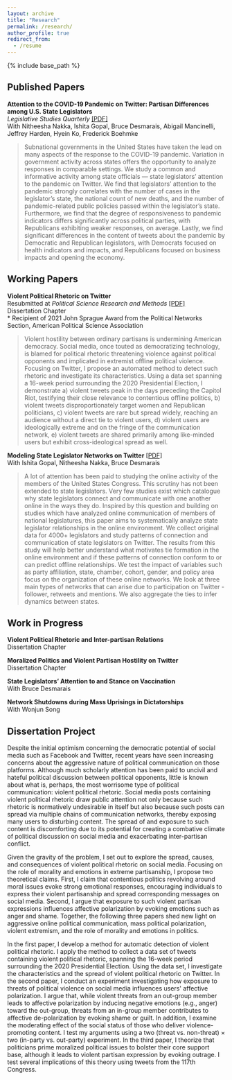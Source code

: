 ```yaml
---
layout: archive
title: "Research"
permalink: /research/
author_profile: true
redirect_from:
  - /resume
---
```


{% include base_path %}

## Published Papers

**Attention to the COVID-19 Pandemic on Twitter: Partisan Differences among U.S. State Legislators** <br>
*Legislative Studies Quarterly* [[PDF]](https://github.com/taegyoon-kim/spap_state_attention/blob/main/Attention%20to%20the%20COVID-19%20pandemic%20on%20Twitter.pdf) <br>
With Nitheesha Nakka, Ishita Gopal, Bruce Desmarais, Abigail Mancinelli, Jeffrey Harden, Hyein Ko, Frederick Boehmke <br>
> Subnational governments in the United States have taken the lead on many aspects of the response to the COVID-19 pandemic.  Variation in government activity across states offers the opportunity to analyze responses in comparable settings.  We study a common and informative activity among state officials — state legislators’ attention to the pandemic on Twitter.  We find that legislators’ attention to the pandemic strongly correlates with the number of cases in the legislator’s state, the national count of new deaths, and the number of pandemic-related public policies passed within the legislator’s state.  Furthermore, we find that the degree of responsiveness to pandemic indicators differs significantly across political parties, with Republicans exhibiting weaker responses, on average.  Lastly, we find significant differences in the content of tweets about  the  pandemic  by  Democratic  and  Republican  legislators,  with  Democrats  focused on health indicators and impacts, and Republicans focused on business impacts and opening the economy.


## Working Papers

**Violent Political Rhetoric on Twitter** <br> 
Resubmitted at *Political Science Research and Methods* [[PDF]](https://github.com/taegyoon-kim/violent_political_rheotric_on_twitter/blob/master/Violent%20Political%20Rhetoric%20on%20Twitter.pdf) <br>
Dissertation Chapter <br>
\*  Recipient of 2021 John Sprague Award from the Political Networks Section, American Political Science Association
> Violent hostility between ordinary partisans is undermining American democracy. Social media, once touted as democratizing technology, is blamed for political rhetoric threatening violence against political opponents and implicated in extremist offline political violence. Focusing on Twitter, I propose an automated method to detect such rhetoric and investigate its characteristics. Using a data set spanning a 16-week period surrounding the 2020 Presidential Election, I demonstrate a) violent tweets peak in the days preceding the Capitol Riot, testifying their close relevance to contentious offline politics, b) violent tweets disproportionately target women and Republican politicians, c) violent tweets are rare but spread widely, reaching an audience without a direct tie to violent users, d) violent users are ideologically extreme and on the fringe of the communication network, e) violent tweets are shared primarily among like-minded users but exhibit cross-ideological spread as well.

**Modeling State Legislator Networks on Twitter** [[PDF]](https://osf.io/mm/) <br>
With Ishita Gopal, Nitheesha Nakka, Bruce Desmarais <br>
> A lot of attention has been paid to studying the online activity of the members of the United States Congress. This scrutiny has not been extended to state legislators. Very few studies exist which catalogue why state legislators connect and communicate with one another online in the ways they do. Inspired by this question and building on studies which have analyzed online communication of members of national legislatures, this paper aims to systematically analyze state legislator relationships in the online environment. We collect original data for 4000+ legislators and study patterns of connection and communication of state legislators on Twitter. The results from this study will help better understand what motivates tie formation in the online environment and if these patterns of connection conform to or can predict offline relationships. We test the impact of variables such as party affiliation, state, chamber, cohort, gender, and policy area focus on the organization of these online networks. We look at three main types of networks that can arise due to participation on Twitter - follower, retweets and mentions. We also aggregate the ties to infer dynamics between states.


## Work in Progress

**Violent Political Rhetoric and Inter-partisan Relations** <br>
Dissertation Chapter <br>

**Moralized Politics and Violent Partisan Hostility on Twitter** <br>
Dissertation Chapter <br>

**State Legislators’ Attention to and Stance on Vaccination** <br>
With Bruce Desmarais <br>

**Network Shutdowns during Mass Uprisings in Dictatorships** <br>
With Wonjun Song <br>


## Dissertation Project

Despite the initial optimism concerning the democratic potential of social media such as Facebook and Twitter, recent years have seen increasing concerns about the aggressive nature of political communication on those platforms. Although much scholarly attention has been paid to uncivil and hateful political discussion between political opponents, little is known about what is, perhaps, the most worrisome type of political communication: violent political rhetoric. Social media posts containing violent political rhetoric draw public attention not only because such rhetoric is normatively undesirable in itself but also because such posts can spread via multiple chains of communication networks, thereby exposing many users to disturbing content. The spread of and exposure to such content is discomforting due to its potential for creating a combative climate of political discussion on social media and exacerbating inter-partisan conflict. 

Given the gravity of the problem, I set out to explore the spread, causes, and consequences of violent political rhetoric on social media. Focusing on the role of morality and emotions in extreme partisanship, I propose two theoretical claims. First, I claim that contentious politics revolving around moral issues evoke strong emotional responses, encouraging individuals to express their violent partisanship and spread corresponding messages on social media. Second, I argue that exposure to such violent partisan expressions influences affective polarization by evoking emotions such as anger and shame. Together, the following three papers shed new light on aggressive online political communication, mass political polarization, violent extremism, and the role of morality and emotions in politics.

In the first paper, I develop a method for automatic detection of violent political rhetoric. I apply the method to collect a data set of tweets containing violent political rhetoric, spanning the 16-week period surrounding the 2020 Presidential Election. Using the data set, I investigate the characteristics and the spread of violent political rhetoric on Twitter. In the second paper, I conduct an experiment investigating how exposure to threats of political violence on social media influences users' affective polarization. I argue that, while violent threats from an out-group member leads to affective polarization by inducing negative emotions (e.g., anger) toward the out-group, threats from an in-group member contributes to affective de-polarization by evoking shame or guilt. In addition, I examine the moderating effect of the social status of those who deliver violence-promoting content. I test my arguments using a two (threat vs. non-threat) $\times$ two (in-party vs. out-party) experiment. In the third paper, I theorize that politicians prime moralized political issues to bolster their core support base, although it leads to violent partisan expression by evoking outrage. I test several implications of this theory using tweets from the 117th Congress.
